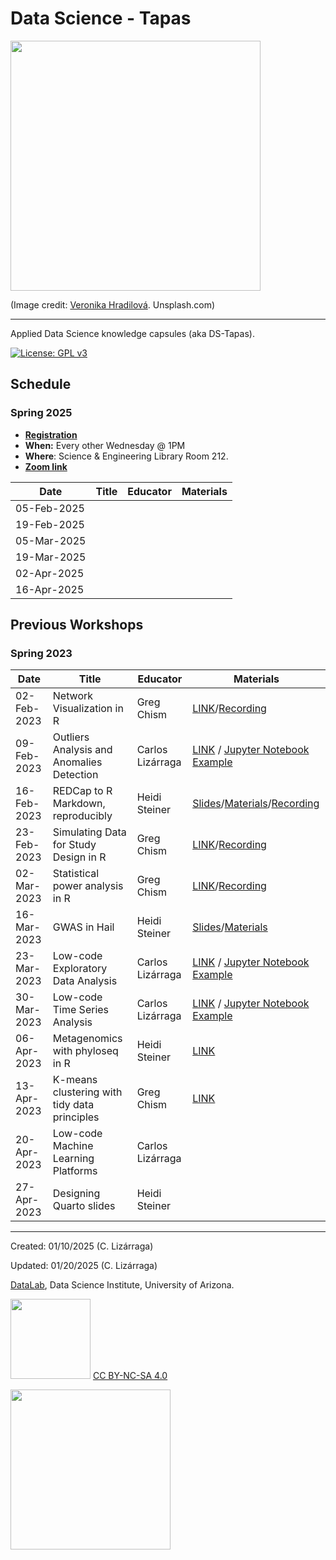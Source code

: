 # Data Science - Tapas

<img src="https://images.unsplash.com/photo-1625418277638-6db2d521a78c?q=80&w=1935&auto=format&fit=crop&ixlib=rb-4.0.3&ixid=M3wxMjA3fDB8MHxwaG90by1wYWdlfHx8fGVufDB8fHx8fA%3D%3D" width=400>

(Image credit: [Veronika Hradilová](https://unsplash.com/@vrsh). Unsplash.com)
***

Applied Data Science knowledge capsules (aka DS-Tapas). 

[![License: GPL v3](https://img.shields.io/badge/License-GPLv3-blue.svg)](https://www.gnu.org/licenses/gpl-3.0)

## Schedule

### Spring 2025

* [**Registration**](https://uarizona.co1.qualtrics.com/jfe/form/SV_1H1ejWIvXm0EBUi)
* **When:** Every other Wednesday @ 1PM
* **Where**: Science & Engineering Library Room 212. 
* [**Zoom link**](https://arizona.zoom.us/j/89667081542)


| Date        | Title           | Educator         | Materials         |
|----------------|----------------|--------------------|--------------------|
|  05-Feb-2025 |    |    |
|  19-Feb-2025 |    |    |
|  05-Mar-2025 |    |    |
|  19-Mar-2025 |    |    |
|  02-Apr-2025 |    |    |
|  16-Apr-2025 |    |    |




## Previous Workshops

### Spring 2023

| Date        | Title             | Educator         | Materials           |
|----------------|----------------|--------------------|--------------------|
| 02-Feb-2023 | Network Visualization in R   | Greg Chism       | [LINK](https://github.com/ua-data7/DS-Tapas/tree/main/Workshops/Spring2023/2023-Feb-02)/[Recording](https://arizona.zoom.us/rec/share/u3sWZ7tC0CCyKdOAd0FE_DyXQXdpdDA7W33kOYWWK5Fb_mOyin5CHZmhqcNb8-d-.0X60tkDcdlg3_HEV?startTime=1675375778000) |
| 09-Feb-2023 | Outliers Analysis and Anomalies Detection | Carlos Lizárraga | [LINK](https://github.com/clizarraga-UAD7/Workshops/wiki/Outlier-analysis-and-anomalies-detection) / [Jupyter Notebook Example](https://github.com/clizarraga-UAD7/ML-Notebooks/blob/main/OutlierDetection.ipynb)    |
| 16-Feb-2023 | REDCap to R Markdown, reproducibly   | Heidi Steiner    | [Slides](https://hidyverse.github.io/redcapAPI)/[Materials](https://github.com/ua-data7/DS-Tapas/tree/main/Workshops/Spring2023/redcapAPI)/[Recording](https://arizona.box.com/s/wj8iqliho3l7p91l0k528n19dgdzzlki)                               |
| 23-Feb-2023 | Simulating Data for Study Design in R   | Greg Chism       | [LINK](https://github.com/ua-data7/DS-Tapas/tree/main/Workshops/Spring2023/2023-Feb-23)/[Recording](https://arizona.zoom.us/rec/share/HMJavCybw87tNHnfMvTQOm1TIW1QWI0t0RvQLUIIBg93kkVa23QRDf4wqbeB3Xf6.IG4dEIkeOaLqxUVP?startTime=1677190934000) |
| 02-Mar-2023 | Statistical power analysis in R  | Greg Chism       | [LINK](https://github.com/ua-data7/DS-Tapas/tree/main/Workshops/Spring2023/2023-Mar-02)/[Recording](https://drive.google.com/file/d/1uLQ5brEtf7Eil4ZvrbfiBbG8-wxcLCCE/view?usp=sharing)   |
| 16-Mar-2023 | GWAS in Hail  | Heidi Steiner    | [Slides](https://hidyverse.github.io/gwasHail/)/[Materials](https://github.com/ua-data7/DS-Tapas/tree/main/Workshops/Spring2023/2023-Mar-16)  |
| 23-Mar-2023 | Low-code Exploratory Data Analysis | Carlos Lizárraga | [LINK](https://github.com/clizarraga-UAD7/Workshops/wiki/Low-code-Data-Exploration-Tools) / [Jupyter Notebook Example](https://github.com/clizarraga-UAD7/Notebooks/blob/main/IntroLowCodeEDA.ipynb) |
| 30-Mar-2023 | Low-code Time Series Analysis | Carlos Lizárraga |   [LINK](https://github.com/clizarraga-UAD7/Workshops/wiki/Low-code-Time-Series-Analysis) / [Jupyter Notebook Example](https://github.com/clizarraga-UAD7/Notebooks/blob/main/LowCodeTimeSeriesAnalysis.ipynb) |
| 06-Apr-2023 | Metagenomics with phyloseq in R  | Heidi Steiner |  [LINK](https://github.com/ua-data7/DS-Tapas/tree/main/Workshops/Spring2023/2023-Apr-06)|
| 13-Apr-2023 | K-means clustering with tidy data principles | Greg Chism  |  [LINK](https://github.com/ua-data7/DS-Tapas/tree/main/Workshops/Spring2023/2023-Apr-13) |
| 20-Apr-2023 | Low-code Machine Learning Platforms   | Carlos Lizárraga |   |
| 27-Apr-2023 | Designing Quarto slides    | Heidi Steiner    |             |


***

Created: 01/10/2025 (C. Lizárraga)

Updated: 01/20/2025 (C. Lizárraga)

[DataLab](https://www.datascience.arizona.edu/education/uarizona-data-lab), Data Science Institute,
University of Arizona. 

<img src="https://mirrors.creativecommons.org/presskit/buttons/88x31/png/by-nc-sa.png" width="128">  [CC BY-NC-SA 4.0](https://creativecommons.org/licenses/by-nc-sa/4.0/)

[<img src="https://datascience.arizona.edu/sites/default/files/Data%20Science%20Institute_Webheader%20%281%29.svg" width="256">](https://datascience.arizona.edu)
